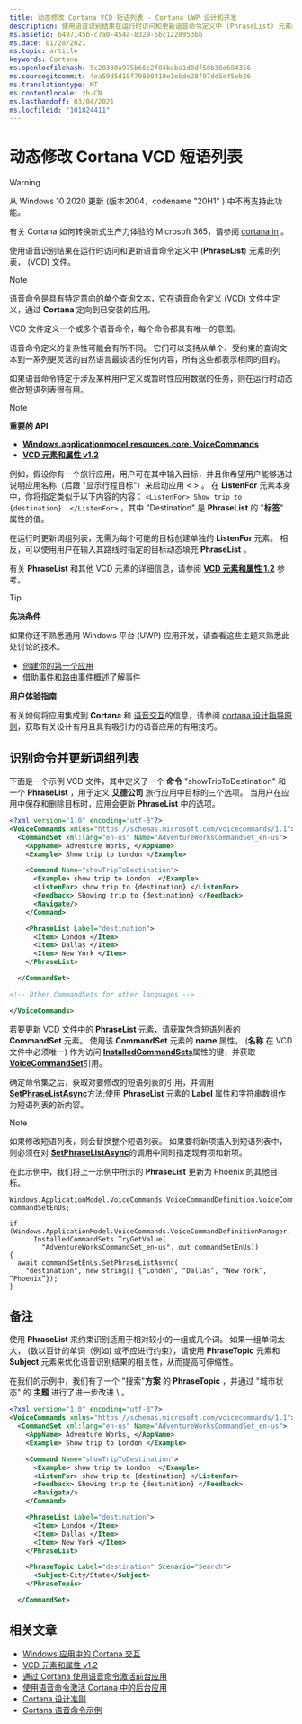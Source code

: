 ```yaml
---
title: 动态修改 Cortana VCD 短语列表 - Cortana UWP 设计和开发
description: 使用语音识别结果在运行时访问和更新语音命令定义中 (PhraseList) 元素的列表， (VCD) 文件。
ms.assetid: b497145b-c7a0-454a-8329-6bc1228953bb
ms.date: 01/28/2021
ms.topic: article
keywords: Cortana
ms.openlocfilehash: 5c28330a975b66c2f04baba1d0df58b38d684356
ms.sourcegitcommit: 4ea59d5d18f79800410e1ebde28f97dd5e45eb26
ms.translationtype: MT
ms.contentlocale: zh-CN
ms.lasthandoff: 03/04/2021
ms.locfileid: "101824411"
---
```

# <a name="dynamically-modify-cortana-vcd-phrase-lists"></a>动态修改 Cortana VCD 短语列表

>[!WARNING]
> 从 Windows 10 2020 更新 (版本2004，codename "20H1" ) 中不再支持此功能。
>
> 有关 Cortana 如何转换新式生产力体验的 Microsoft 365，请参阅 [cortana in](/microsoft-365/admin/misc/cortana-integration) 。

使用语音识别结果在运行时访问和更新语音命令定义中 (**PhraseList**) 元素的列表， (VCD) 文件。

> [!NOTE]
> 语音命令是具有特定意向的单个查询文本，它在语音命令定义 (VCD) 文件中定义，通过 **Cortana** 定向到已安装的应用。
>
> VCD 文件定义一个或多个语音命令，每个命令都具有唯一的意图。
>
> 语音命令定义的复杂性可能会有所不同。 它们可以支持从单个、受约束的查询文本到一系列更灵活的自然语言最谈话的任何内容，所有这些都表示相同的目的。

如果语音命令特定于涉及某种用户定义或暂时性应用数据的任务，则在运行时动态修改短语列表很有用。

> [!NOTE]
> **重要的 API**
>
> - [**Windows.applicationmodel.resources.core. VoiceCommands**](/uwp/api/Windows.ApplicationModel.VoiceCommands)
> - [**VCD 元素和属性 v1.2**](/uwp/schemas/voicecommands/voice-command-elements-and-attributes-1-2)

例如，假设你有一个旅行应用，用户可在其中输入目标，并且你希望用户能够通过说明应用名称（后跟 "显示行程目标"）来启动应用 &lt; &gt; 。 在 **ListenFor** 元素本身中，你将指定类似于以下内容的内容： `<ListenFor> Show trip to {destination}  </ListenFor>` ，其中 "Destination" 是 **PhraseList** 的 "**标签**" 属性的值。

在运行时更新词组列表，无需为每个可能的目标创建单独的 **ListenFor** 元素。 相反，可以使用用户在输入其路线时指定的目标动态填充 **PhraseList** 。

有关 **PhraseList** 和其他 VCD 元素的详细信息，请参阅 [**VCD 元素和属性 1.2**](/uwp/schemas/voicecommands/voice-command-elements-and-attributes-1-2) 参考。

> [!TIP]
> **先决条件**
>
> 如果你还不熟悉通用 Windows 平台 (UWP) 应用开发，请查看这些主题来熟悉此处讨论的技术。
>
> - [创建你的第一个应用](../../get-started/your-first-app.md)
> - 借助[事件和路由事件概述](../../xaml-platform/events-and-routed-events-overview.md)了解事件
>
> **用户体验指南**
>
> 有关如何将应用集成到 **Cortana** 和 [语音交互](speech-interactions.md)的信息，请参阅 [cortana 设计指导原则](cortana-design-guidelines.md)，获取有关设计有用且具有吸引力的语音应用的有用技巧。

## <a name="identify-the-command-and-update-the-phrase-list"></a>识别命令并更新词组列表

下面是一个示例 VCD 文件，其中定义了一个 **命令** "showTripToDestination" 和一个 **PhraseList** ，用于定义 **艾德公司** 旅行应用中目标的三个选项。 当用户在应用中保存和删除目标时，应用会更新 **PhraseList** 中的选项。

```XML
<?xml version="1.0" encoding="utf-8"?>
<VoiceCommands xmlns="https://schemas.microsoft.com/voicecommands/1.1">
  <CommandSet xml:lang="en-us" Name="AdventureWorksCommandSet_en-us">
    <AppName> Adventure Works, </AppName>
    <Example> Show trip to London </Example>

    <Command Name="showTripToDestination">
      <Example> show trip to London  </Example>
      <ListenFor> show trip to {destination} </ListenFor>
      <Feedback> Showing trip to {destination} </Feedback>
      <Navigate/>
    </Command>

    <PhraseList Label="destination">
      <Item> London </Item>
      <Item> Dallas </Item>
      <Item> New York </Item>
    </PhraseList>

  </CommandSet>

<!-- Other CommandSets for other languages -->

</VoiceCommands>
```

若要更新 VCD 文件中的 **PhraseList** 元素，请获取包含短语列表的 **CommandSet** 元素。 使用该 **CommandSet** 元素的 **name** 属性， (**名称** 在 VCD 文件中必须唯一) 作为访问 [**InstalledCommandSets**](/uwp/api/Windows.Media.SpeechRecognition.VoiceCommandManager)属性的键，并获取 [**VoiceCommandSet**](/uwp/api/Windows.Media.SpeechRecognition.VoiceCommandSet)引用。

确定命令集之后，获取对要修改的短语列表的引用，并调用 [**SetPhraseListAsync**](/uwp/api/Windows.Media.SpeechRecognition.VoiceCommandSet)方法;使用 **PhraseList** 元素的 **Label** 属性和字符串数组作为短语列表的新内容。

> [!NOTE]
> 如果修改短语列表，则会替换整个短语列表。 如果要将新项插入到短语列表中，则必须在对 [**SetPhraseListAsync**](/uwp/api/Windows.Media.SpeechRecognition.VoiceCommandSet)的调用中同时指定现有项和新项。

在此示例中，我们将上一示例中所示的 **PhraseList** 更新为 Phoenix 的其他目标。

```CSharp
Windows.ApplicationModel.VoiceCommands.VoiceCommandDefinition.VoiceCommandSet commandSetEnUs;

if (Windows.ApplicationModel.VoiceCommands.VoiceCommandDefinitionManager.
      InstalledCommandSets.TryGetValue(
        "AdventureWorksCommandSet_en-us", out commandSetEnUs))
{
  await commandSetEnUs.SetPhraseListAsync(
    "destination", new string[] {“London”, “Dallas”, “New York”, “Phoenix”});
}
```

## <a name="remarks"></a>备注

使用 **PhraseList** 来约束识别适用于相对较小的一组或几个词。 如果一组单词太大， (数以百计的单词（例如) 或不应进行约束），请使用 **PhraseTopic** 元素和 **Subject** 元素来优化语音识别结果的相关性，从而提高可伸缩性。

在我们的示例中，我们有了一个 "搜索"**方案** 的 **PhraseTopic** ，并通过 "城市状态" 的 **主题** 进行了进一步改进 \\ 。

```XML
<?xml version="1.0" encoding="utf-8"?>
<VoiceCommands xmlns="https://schemas.microsoft.com/voicecommands/1.1">
  <CommandSet xml:lang="en-us" Name="AdventureWorksCommandSet_en-us">
    <AppName> Adventure Works, </AppName>
    <Example> Show trip to London </Example>

    <Command Name="showTripToDestination">
      <Example> show trip to London  </Example>
      <ListenFor> show trip to {destination} </ListenFor>
      <Feedback> Showing trip to {destination} </Feedback>
      <Navigate/>
    </Command>

    <PhraseList Label="destination">
      <Item> London </Item>
      <Item> Dallas </Item>
      <Item> New York </Item>
    </PhraseList>

    <PhraseTopic Label="destination" Scenario="Search">
      <Subject>City/State</Subject>
    </PhraseTopic>

  </CommandSet>
```

## <a name="related-articles"></a>相关文章

- [Windows 应用中的 Cortana 交互](cortana-interactions.md)
- [VCD 元素和属性 v1.2](/uwp/schemas/voicecommands/voice-command-elements-and-attributes-1-2)
- [通过 Cortana 使用语音命令激活前台应用](cortana-launch-a-foreground-app-with-voice-commands.md)
- [使用语音命令激活 Cortana 中的后台应用](cortana-launch-a-background-app-with-voice-commands.md)
- [Cortana 设计准则](cortana-design-guidelines.md)
- [Cortana 语音命令示例](https://go.microsoft.com/fwlink/p/?LinkID=619899)